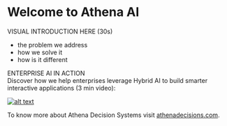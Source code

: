 # Welcome to Athena AI

VISUAL INTRODUCTION HERE (30s)

- the problem we address
- how we solve it
- how is it different

ENTERPRISE AI IN ACTION  
Discover how we help enterprises leverage Hybrid AI to build smarter interactive applications (3 min video):

[![alt text](https://img.youtube.com/vi/fGEU_obHM5M/0.jpg)](https://www.youtube.com/watch?v=fGEU_obHM5M)

To know more about Athena Decision Systems visit [athenadecisions.com](https://www.athenadecisions.com).

